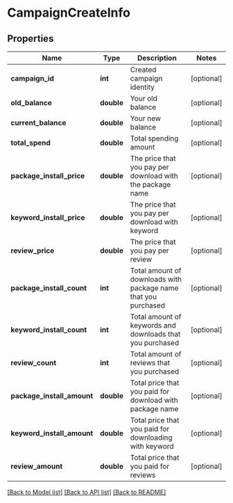 # CampaignCreateInfo

## Properties
Name | Type | Description | Notes
------------ | ------------- | ------------- | -------------
**campaign_id** | **int** | Created campaign identity | [optional] 
**old_balance** | **double** | Your old balance | [optional] 
**current_balance** | **double** | Your new balance | [optional] 
**total_spend** | **double** | Total spending amount | [optional] 
**package_install_price** | **double** | The price that you pay per download with the package name | [optional] 
**keyword_install_price** | **double** | The price that you pay per download with keyword | [optional] 
**review_price** | **double** | The price that you pay per review | [optional] 
**package_install_count** | **int** | Total amount of downloads with package name that you purchased | [optional] 
**keyword_install_count** | **int** | Total amount of keywords and downloads that you purchased | [optional] 
**review_count** | **int** | Total amount of reviews that you purchased | [optional] 
**package_install_amount** | **double** | Total price that you paid for download with package name | [optional] 
**keyword_install_amount** | **double** | Total price that you paid for downloading with keyword | [optional] 
**review_amount** | **double** | Total price that you paid for reviews | [optional] 

[[Back to Model list]](../README.md#documentation-for-models) [[Back to API list]](../README.md#documentation-for-api-endpoints) [[Back to README]](../README.md)


